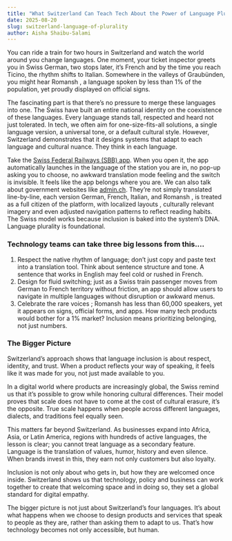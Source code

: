 ```yaml
---
title: "What Switzerland Can Teach Tech About the Power of Language Plurality"
date: 2025-08-20
slug: switzerland-language-of-plurality
author: Aisha Shaibu-Salami
---
```


You can ride a train for two hours in Switzerland and watch the world around you change languages. One moment, your ticket inspector greets you in Swiss German, two stops later, it’s French and by the time you reach Ticino, the rhythm shifts to Italian. Somewhere in the valleys of Graubünden, you might hear Romansh , a language spoken by less than 1% of the population, yet proudly displayed on official signs.

The fascinating part is that there’s no pressure to merge these languages into one. The Swiss have built an entire national identity on the coexistence of these languages. Every language stands tall, respected and heard not just tolerated.
In tech, we often aim for one-size-fits-all solutions, a single language version, a universal tone, or a default cultural style. However, Switzerland demonstrates that it designs systems that adapt to each language and cultural nuance. They think in each language.

Take the [Swiss Federal Railways (SBB) app](https://company.sbb.ch/en/media/services/media-relations.html). When you open it, the app automatically launches in the language of the station you are  in, no pop-up asking you to choose, no awkward translation mode feeling and the  switch is invisible. It feels like the app belongs where you are.
We can also talk about government websites like [admin.ch](https://www.admin.ch/gov/en/start.html). They’re not simply translated line-by-line, each version German, French, Italian, and Romansh ,  is treated as a full citizen of the platform, with localized layouts ,  culturally relevant imagery and even adjusted navigation patterns to reflect reading habits.
The Swiss model works because inclusion is baked into the system’s DNA. Language plurality is foundational. 

### Technology teams can take three big lessons from this….

1. Respect the native rhythm of language; don’t just copy and paste text into a translation tool. Think about sentence structure and tone. A sentence that works in English may feel cold or rushed in French.
2. Design for fluid switching; just as a Swiss train passenger moves from German to French territory without friction, an app should allow users to navigate in multiple languages without disruption or awkward menus.
3. Celebrate the rare voices ; Romansh has less than 60,000 speakers, yet it appears on signs, official forms, and apps. How many tech products would bother for a 1% market? Inclusion means prioritizing belonging, not just numbers.

### The Bigger Picture

Switzerland’s approach shows that language inclusion is about respect, identity, and trust. When a product reflects your way of speaking, it feels like it was made for you, not just made available to you.

In a digital world where products are increasingly global, the Swiss remind us that it’s possible to grow while honoring  cultural differences. Their model proves that scale does not have to come at the cost of cultural erasure, it’s the opposite. True scale happens when people across different languages, dialects, and traditions feel equally seen.

This matters far beyond Switzerland. As businesses expand into Africa, Asia, or Latin America, regions with hundreds of active languages, the lesson is clear; you cannot treat language as a secondary feature. Language is the translation of values, humor, history and even silence. When brands invest in this, they earn not only customers but also loyalty.

Inclusion is not only about who gets in, but how they are welcomed once inside. Switzerland shows us that technology, policy and business can work together to create that welcoming space and in doing so, they set a global standard for digital empathy.

The bigger picture is not just about Switzerland’s four languages. It’s about what happens when we choose to design products and services that speak to people as they are, rather than asking them to adapt to us. That’s how technology becomes not only accessible, but human.